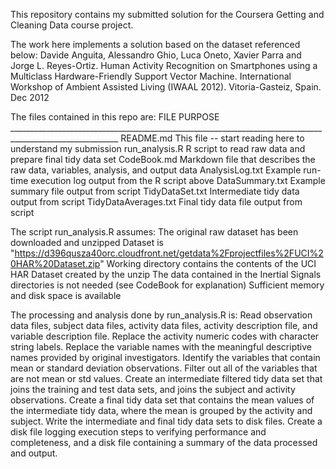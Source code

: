This repository contains my submitted solution for the Coursera Getting and Cleaning Data course project.

The work here implements a solution based on the dataset referenced below:
             Davide Anguita, Alessandro Ghio, Luca Oneto, 
             Xavier Parra and Jorge L. Reyes-Ortiz. 
             Human Activity Recognition on Smartphones using a Multiclass 
             Hardware-Friendly Support Vector Machine. 
             International Workshop of Ambient Assisted Living (IWAAL 2012). 
             Vitoria-Gasteiz, Spain. Dec 2012
             
The files contained in this repo are:
    FILE                    PURPOSE
    _________________________________________________________________________________________________________
    README.md               This file -- start reading here to understand my submission
    run_analysis.R          R script to read raw data and prepare final tidy data set
    CodeBook.md             Markdown file that describes the raw data, variables, analysis, and output data
    AnalysisLog.txt         Example run-time execution log output from the R script above
    DataSummary.txt         Example summary file output from script
    TidyDataSet.txt         Intermediate tidy data output from script
    TidyDataAverages.txt    Final tidy data file output from script

The script run_analysis.R assumes:
    The original raw dataset has been downloaded and unzipped
    Dataset is "https://d396qusza40orc.cloudfront.net/getdata%2Fprojectfiles%2FUCI%20HAR%20Dataset.zip" 
    Working directory contains the contents of the UCI HAR Dataset created by the unzip
    The data contained in the Inertial Signals directories is not needed (see CodeBook for explanation)
    Sufficient memory and disk space is available

The processing and analysis done by run_analysis.R is:
    Read observation data files, subject data files,
        activity data files, activity description file, and variable description file.
    Replace the activity numeric codes with character string labels.
    Replace the variable names with the meaningful descriptive names provided by original investigators.
    Identify the variables that contain mean or standard deviation observations.
    Filter out all of the variables that are not mean or std values.
    Create an intermediate filtered tidy data set that joins the training and test data sets,
        and joins the subject and activity observations.
    Create a final tidy data set that contains the mean values of the intermediate tidy data,
        where the mean is grouped by the activity and subject.
    Write the intermediate and final tidy data sets to disk files.
    Create a disk file logging execution steps to verifying performance and completeness,
        and a disk file containing a summary of the data processed and output.


    

    
    
    